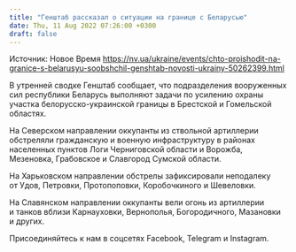 ```yaml
---
title: "Генштаб рассказал о ситуации на границе с Беларусью"
date: Thu, 11 Aug 2022 07:26:00 +0300
draft: false
---
```

Источник: Новое Время https://nv.ua/ukraine/events/chto-proishodit-na-granice-s-belarusyu-soobshchil-genshtab-novosti-ukrainy-50262399.html


В утренней сводке Генштаб сообщает, что подразделения вооруженных сил республики Беларусь выполняют задачи по усилению охраны участка белорусско-украинской границы в Брестской и Гомельской областях.

На Северском направлении оккупанты из ствольной артиллерии обстреляли гражданскую и военную инфраструктуру в районах населенных пунктов Логи Черниговской области и Ворожба, Мезеновка, Грабовское и Славгород Сумской области.

На Харьковском направлении обстрелы зафиксировали неподалеку от Удов, Петровки, Протопоповки, Коробочкиного и Шевеловки.

На Славянском направлении оккупанты вели огонь из артиллерии и танков вблизи Карнауховки, Вернополья, Богородичного, Мазановки и других.

Присоединяйтесь к нам в соцсетях Facebook, Telegram и Instagram.
